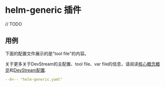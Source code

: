# helm-generic 插件

// TODO

## 用例

下面的配置文件展示的是"tool file"的内容。

关于更多关于DevStream的主配置、tool file、var file的信息，请阅读[核心概念概览](../core-concepts/core-concepts.zh.md)和[DevStream配置](../core-concepts/config.zh.md).

``` yaml
--8<-- "helm-generic.yaml"
```
